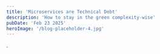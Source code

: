 ```yaml
---
title: 'Microservices are Technical Debt'
description: 'How to stay in the green complexity-wise'
pubDate: 'Feb 23 2025'
heroImage: '/blog-placeholder-4.jpg'
---
```


.